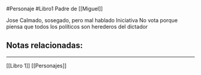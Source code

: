 #Personaje #Libro1 
Padre de [[Miguel]]

Jose
Calmado, sosegado, pero mal hablado
Iniciativa
No vota porque piensa que todos los políticos son herederos del dictador
## Notas relacionadas:
----
[[Libro 1]]
[[Personajes]]